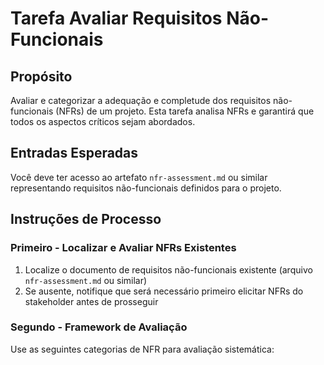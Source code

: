 <!-- Powered by JTECH™ Core -->

# Tarefa Avaliar Requisitos Não-Funcionais

## Propósito

Avaliar e categorizar a adequação e completude dos requisitos não-funcionais (NFRs) de um projeto. Esta tarefa analisa NFRs e garantirá que todos os aspectos críticos sejam abordados.

## Entradas Esperadas

Você deve ter acesso ao artefato `nfr-assessment.md` ou similar representando requisitos não-funcionais definidos para o projeto.

## Instruções de Processo

### Primeiro - Localizar e Avaliar NFRs Existentes

1. Localize o documento de requisitos não-funcionais existente (arquivo `nfr-assessment.md` ou similar)
2. Se ausente, notifique que será necessário primeiro elicitar NFRs do stakeholder antes de prosseguir

### Segundo - Framework de Avaliação

Use as seguintes categorias de NFR para avaliação sistemática:
